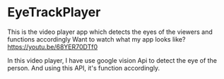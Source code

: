 # EyeTrackPlayer
This is the video player app which detects the eyes of the 
viewers and functions accordingly
Want to watch what my app looks like?
https://youtu.be/68YER70DTf0

In this video player, I have use google vision Api to detect the eye of the person. And using this API, it's function accordingly.
